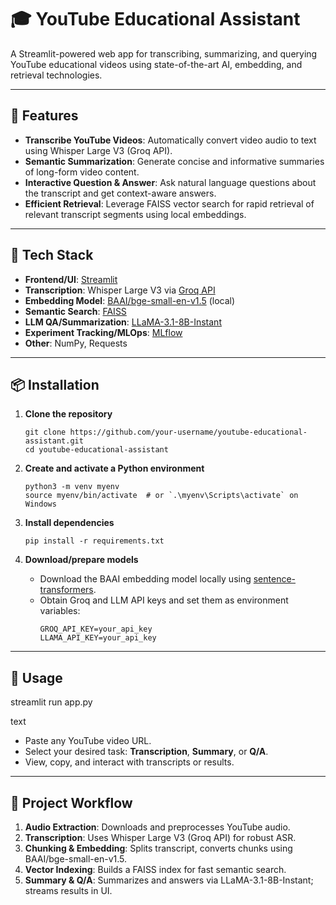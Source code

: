 # 🎓 YouTube Educational Assistant

A Streamlit-powered web app for transcribing, summarizing, and querying YouTube educational videos using state-of-the-art AI, embedding, and retrieval technologies.

---

## 🚀 Features

- **Transcribe YouTube Videos**: Automatically convert video audio to text using Whisper Large V3 (Groq API).
- **Semantic Summarization**: Generate concise and informative summaries of long-form video content.
- **Interactive Question & Answer**: Ask natural language questions about the transcript and get context-aware answers.
- **Efficient Retrieval**: Leverage FAISS vector search for rapid retrieval of relevant transcript segments using local embeddings.

---

## 🔧 Tech Stack

- **Frontend/UI**: [Streamlit](https://streamlit.io/)
- **Transcription**: Whisper Large V3 via [Groq API](https://groq.com/)
- **Embedding Model**: [BAAI/bge-small-en-v1.5](https://huggingface.co/BAAI/bge-small-en-v1.5) (local)
- **Semantic Search**: [FAISS](https://github.com/facebookresearch/faiss)
- **LLM QA/Summarization**: [LLaMA-3.1-8B-Instant](https://huggingface.co/meta-llama/Meta-Llama-3-8B-Instant)
- **Experiment Tracking/MLOps**: [MLflow](https://mlflow.org/)
- **Other**: NumPy, Requests

---

## 📦 Installation

1. **Clone the repository**
    ```
    git clone https://github.com/your-username/youtube-educational-assistant.git
    cd youtube-educational-assistant
    ```

2. **Create and activate a Python environment**
    ```
    python3 -m venv myenv
    source myenv/bin/activate  # or `.\myenv\Scripts\activate` on Windows
    ```

3. **Install dependencies**
    ```
    pip install -r requirements.txt
    ```

4. **Download/prepare models**
    - Download the BAAI embedding model locally using [sentence-transformers](https://www.sbert.net/).
    - Obtain Groq and LLM API keys and set them as environment variables:
        ```
        GROQ_API_KEY=your_api_key
        LLAMA_API_KEY=your_api_key
        ```

---

## 🏃 Usage

streamlit run app.py

text

- Paste any YouTube video URL.
- Select your desired task: **Transcription**, **Summary**, or **Q/A**.
- View, copy, and interact with transcripts or results.

---

## 📝 Project Workflow

1. **Audio Extraction**: Downloads and preprocesses YouTube audio.
2. **Transcription**: Uses Whisper Large V3 (Groq API) for robust ASR.
3. **Chunking & Embedding**: Splits transcript, converts chunks using BAAI/bge-small-en-v1.5.
4. **Vector Indexing**: Builds a FAISS index for fast semantic search.
5. **Summary & Q/A**: Summarizes and answers via LLaMA-3.1-8B-Instant; streams results in UI.
